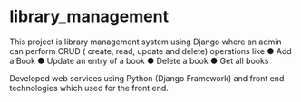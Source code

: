# library_management 
 This project is library management system using Django where an admin can
 perform CRUD ( create, read, update and delete) operations like
 ● Add a Book
 ● Update an entry of a book
 ● Delete a book
 ● Get all books

 Developed web services using Python (Django Framework)
 and front end technologies which used for the front end.
 

